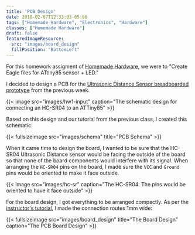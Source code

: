 ```yaml
---
title: 'PCB Design'
date: 2018-02-07T12:33:03-05:00
tags: ["Homemade Hardware", "Electronics", "Hardware"]
classes: ["Homemade Hardware"]
draft: false
featuredImageResource:
  src: "images/board_design"
  fillPosition: "BottomLeft"
---
```


For this homework assigment of [Homemade Hardware](/blog/posts/homemade-hardware/), we were to "Create Eagle files for ATtiny85 sensor + LED."

I decided to design a PCB for the [Ultrasonic Distance Sensor breadboarded prototype](../ultrasonic-distance-sensor/) from the previous week.

{{< image src="images/hw1-input" caption="The schematic design for connecting an HC-SR04 to an ATTiny85" >}}

Based on this design and our tutorial from the previous class, I created this schematic:

{{< fullsizeimage src="images/schema" title="PCB Schema" >}}

When it came time to design the board, I wanted to be sure that the HC-SR04 Ultrasonic Distance sensor
would be facing the outside of the board so that none of the board components would interfere
with its signal. When arranging the `HC-SR04` pins on the board, I made sure the `VCC` and `Ground` pins would
be oriented to make it face outside.

{{< image src="images/hc-sr" caption="The HC-SR04.  The pins would be oriented to have it face outside" >}}

For the board design, I got everything to be arranged compactly.  As per the [instructor's tutorial](https://vimeo.com/253974848), 
I made the connection routes 1mm wide:

{{< fullsizeimage src="images/board_design" title="The Board Design" caption="The PCB Board Design" >}}
